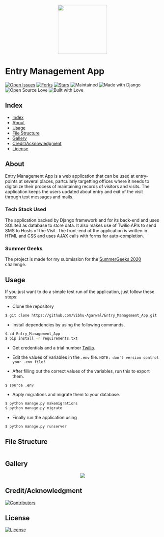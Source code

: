 
<p align="center">
  <img src="./logo/logo.png" width="160">
</p>

# Entry Management App

[![Open Issues](https://img.shields.io/github/issues/Vibhu-Agarwal/Entry_Management_App?style=for-the-badge)](https://github.com/Vibhu-Agarwal/Entry_Management_App/issues) [![Forks](https://img.shields.io/github/forks/Vibhu-Agarwal/Entry_Management_App?style=for-the-badge)](https://github.com/Vibhu-Agarwal/Entry_Management_App/network/members) [![Stars](https://img.shields.io/github/stars/Vibhu-Agarwal/Entry_Management_App?style=for-the-badge)](https://github.com/Vibhu-Agarwal/Entry_Management_App/stargazers) ![Maintained](https://img.shields.io/maintenance/yes/2019?style=for-the-badge&logo=github)  ![Made with Django](https://img.shields.io/badge/Made%20with-Django-blueviolet?style=for-the-badge&logo=django)  ![Open Source Love](https://img.shields.io/badge/Open%20Source-%E2%99%A5-red?style=for-the-badge&logo=open-source-initiative)  ![Built with Love](https://img.shields.io/badge/Built%20With-%E2%99%A5-critical?style=for-the-badge&logo=ko-fi) 


## Index

- [Index](#index)
- [About](#about)
- [Usage](#usage)
- [File Structure](#file-structure)
- [Gallery](#gallery)
- [Credit/Acknowledgment](#creditacknowledgment)
- [License](#license)

## About

Entry Management App is a web application that can be used at entry-points at several places, partcularly targetting offices where it needs to digitalize their process of maintaining records of visitors and visits. The application keeps the users updated about entry and exit of the visit through text messages and mails.

### Tech Stack Used
The application backed by Django framework and for its back-end and uses SQLite3 as database to store data. It also makes use of Twilio APIs to send SMS to Hosts of the Visit. The front-end of the application is written in HTML and CSS and uses AJAX calls with forms for auto-completion.

### Summer Geeks
The project is made for my submission for the [SummerGeeks 2020](https://summergeeks.in/) challenge.

## Usage

If you just want to do a simple test run of the application, just follow these steps:

- Clone the repository

```bash
$ git clone https://github.com/Vibhu-Agarwal/Entry_Management_App.git
```
- Install dependencies by using the following commands.

```bash
$ cd Entry_Management_App
$ pip install -r requirements.txt
```
- Get credentials and a trial number [Twilio](www.twilio.com/referral/vqcjRB).

- Edit the values of variables in the `.env` file.
`NOTE: don't version control your .env file!`
- After filling out the correct values of the variables, run this to export them.
```bash
$ source .env
```

- Apply migrations and migrate them to your database.

```bash
$ python manage.py makemigrations
$ python manage.py migrate
```  

- Finally run the application using 

```bash
$ python manage.py runserver
```  

## File Structure

```bash

```


## Gallery

<p align="center">
  <img src="./gallery/img1.png">
</p>


## Credit/Acknowledgment
[![Contributors](https://img.shields.io/github/contributors/Vibhu-Agarwal/Entry_Management_App?style=for-the-badge)](https://github.com/Vibhu-Agarwal/Entry_Management_App/graphs/contributors)

## License
[![License](https://img.shields.io/github/license/Vibhu-Agarwal/Entry_Management_App?style=for-the-badge)](https://github.com/Vibhu-Agarwal/Entry_Management_App/blob/master/LICENSE)

